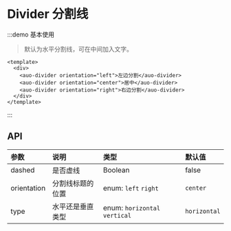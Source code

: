 # Divider 分割线

:::demo 基本使用

> 默认为水平分割线，可在中间加入文字。

```vue
<template>
  <div>
    <auo-divider orientation="left">左边分割</auo-divider>
    <auo-divider orientation="center">居中</auo-divider>
    <auo-divider orientation="right">右边分割</auo-divider>
  </div>
</template>
```

:::



## API 

| 参数        | 说明             | 类型                          | 默认值       |
| :---------- | :--------------- | :---------------------------- | :----------- |
| dashed      | 是否虚线         | Boolean                       | false        |
| orientation | 分割线标题的位置 | enum: `left` `right`          | `center`     |
| type        | 水平还是垂直类型 | enum: `horizontal` `vertical` | `horizontal` |